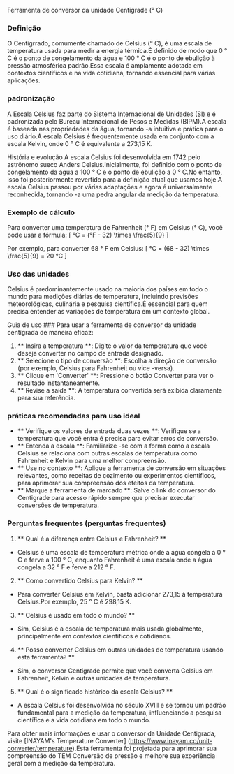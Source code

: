 Ferramenta de conversor da unidade Centigrade (° C)

### Definição
O Centigrrado, comumente chamado de Celsius (° C), é uma escala de temperatura usada para medir a energia térmica.É definido de modo que 0 ° C é o ponto de congelamento da água e 100 ° C é o ponto de ebulição à pressão atmosférica padrão.Essa escala é amplamente adotada em contextos científicos e na vida cotidiana, tornando essencial para várias aplicações.

### padronização
A Escala Celsius faz parte do Sistema Internacional de Unidades (SI) e é padronizada pelo Bureau Internacional de Pesos e Medidas (BIPM).A escala é baseada nas propriedades da água, tornando -a intuitiva e prática para o uso diário.A escala Celsius é frequentemente usada em conjunto com a escala Kelvin, onde 0 ° C é equivalente a 273,15 K.

História e evolução
A escala Celsius foi desenvolvida em 1742 pelo astrônomo sueco Anders Celsius.Inicialmente, foi definido com o ponto de congelamento da água a 100 ° C e o ponto de ebulição a 0 ° C.No entanto, isso foi posteriormente revertido para a definição atual que usamos hoje.A escala Celsius passou por várias adaptações e agora é universalmente reconhecida, tornando -a uma pedra angular da medição da temperatura.

### Exemplo de cálculo
Para converter uma temperatura de Fahrenheit (° F) em Celsius (° C), você pode usar a fórmula:
\[ °C = (°F - 32) \times \frac{5}{9} \]

Por exemplo, para converter 68 ° F em Celsius:
\[ °C = (68 - 32) \times \frac{5}{9} = 20 °C \]

### Uso das unidades
Celsius é predominantemente usado na maioria dos países em todo o mundo para medições diárias de temperatura, incluindo previsões meteorológicas, culinária e pesquisa científica.É essencial para quem precisa entender as variações de temperatura em um contexto global.

Guia de uso ###
Para usar a ferramenta de conversor da unidade centígrada de maneira eficaz:
1. ** Insira a temperatura **: Digite o valor da temperatura que você deseja converter no campo de entrada designado.
2. ** Selecione o tipo de conversão **: Escolha a direção de conversão (por exemplo, Celsius para Fahrenheit ou vice -versa).
3. ** Clique em 'Converter' **: Pressione o botão Converter para ver o resultado instantaneamente.
4. ** Revise a saída **: A temperatura convertida será exibida claramente para sua referência.

### práticas recomendadas para uso ideal
- ** Verifique os valores de entrada duas vezes **: Verifique se a temperatura que você entra é precisa para evitar erros de conversão.
- ** Entenda a escala **: Familiarize -se com a forma como a escala Celsius se relaciona com outras escalas de temperatura como Fahrenheit e Kelvin para uma melhor compreensão.
- ** Use no contexto **: Aplique a ferramenta de conversão em situações relevantes, como receitas de cozimento ou experimentos científicos, para aprimorar sua compreensão dos efeitos da temperatura.
- ** Marque a ferramenta de marcado **: Salve o link do conversor do Centigrade para acesso rápido sempre que precisar executar conversões de temperatura.

### Perguntas frequentes (perguntas frequentes)

1. ** Qual é a diferença entre Celsius e Fahrenheit? **
- Celsius é uma escala de temperatura métrica onde a água congela a 0 ° C e ferve a 100 ° C, enquanto Fahrenheit é uma escala onde a água congela a 32 ° F e ferve a 212 ° F.

2. ** Como convertido Celsius para Kelvin? **
- Para converter Celsius em Kelvin, basta adicionar 273,15 à temperatura Celsius.Por exemplo, 25 ° C é 298,15 K.

3. ** Celsius é usado em todo o mundo? **
- Sim, Celsius é a escala de temperatura mais usada globalmente, principalmente em contextos científicos e cotidianos.

4. ** Posso converter Celsius em outras unidades de temperatura usando esta ferramenta? **
- Sim, o conversor Centigrade permite que você converta Celsius em Fahrenheit, Kelvin e outras unidades de temperatura.

5. ** Qual é o significado histórico da escala Celsius? **
- A escala Celsius foi desenvolvida no século XVIII e se tornou um padrão fundamental para a medição da temperatura, influenciando a pesquisa científica e a vida cotidiana em todo o mundo.

Para obter mais informações e usar o conversor da Unidade Centigrada, visite [INAYAM's Temperature Converter] (https://www.inayam.co/unit-converter/temperature).Esta ferramenta foi projetada para aprimorar sua compreensão do TEM Conversão de pressão e melhore sua experiência geral com a medição da temperatura.